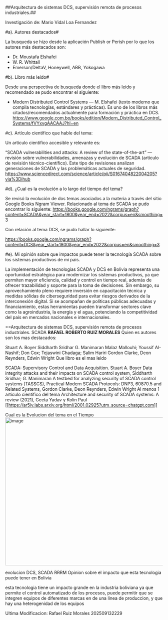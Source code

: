 
##Arquitectura de sistemas DCS, supervisión
remota de procesos industriales.##

Investigación de: Mario Vidal Loa Fernandez

#a). Autores destacados#

La busqueda se hizo desde la aplicación Publish or Perish por lo que los autores más destacados son: 

- Dr. Moustafa Elshafei
- W. R. Whittall
- Emerson/DeltaV, Honeywell, ABB, Yokogawa

#b). Libro más leido#

Desde una perspectiva de busqueda donde el libro más leido y recomendado se pudo encontrar el siguiente: 

- Modern Distributed Control Systems — M. Elshafei (texto moderno que compila tecnologías, estándares y prácticas). Es uno de los libros más citados/recomendados actualmente para formación y práctica en DCS. https://www.google.com.bo/books/edition/Modern_Distributed_Control_Systems/fVYxvgAACAAJ?hl=en

#c). Artículo científico que hable del tema:

Un artículo científico accesible y relevante es: 

“SCADA vulnerabilities and attacks: A review of the state-of-the-art” — revisión sobre vulnerabilidades, amenazas y evolución de SCADA (artículo de revisión técnico-científico). Este tipo de revisiones analizan generaciones de SCADA y las problemáticas actuales de seguridad. https://www.sciencedirect.com/science/article/pii/S0167404822004205?via%3Dihub

#d). ¿Cual es la evolución a lo largo del tiempo del tema?

Se revisó la evolución de dos temas asociados a la materia a través del sitio Google Books Ngram Viewer. Relacionado al tema de SCADA se pudo encontrar lo siguiente:
https://books.google.com/ngrams/graph?content=SCADA&year_start=1800&year_end=2022&corpus=en&smoothing=3

Con relación al tema DCS, se pudo hallar lo siguiente: 

https://books.google.com/ngrams/graph?content=DCS&year_start=1800&year_end=2022&corpus=en&smoothing=3

#e). Mi opinión sobre que impactos puede tener la tecnología SCADA sobre los sistemas productivos de mi pais.

La implementación de tecnologías SCADA y DCS en Bolivia representa una oportunidad estratégica para modernizar los sistemas productivos, ya que permiten mayor eficiencia, calidad y control en tiempo real, además de ofrecer trazabilidad y soporte para la toma de decisiones. Sin embargo, su aprovechamiento pleno requiere inversión en capacitación técnica y medidas sólidas de ciberseguridad para evitar riesgos derivados de la interconexión digital. Si se acompañan de políticas públicas adecuadas y financiamiento, estas herramientas pueden transformar sectores clave como la agroindustria, la energía y el agua, potenciando la competitividad del país en mercados nacionales e internacionales.

==Arquitectura de sistemas DCS, supervisión remota de procesos industriales. SCADA
**RAFAEL ROBERTO RUIZ MORALES**
Quien es autores son los mas destacados:

Stuart A. Boyer
Siddharth Sridhar
G. Manimaran
Malaz Mallouhi; Youssif Al-Nashif; Don Cox; Tejaswini Chadaga; Salim Hariri
Gordon Clarke, Deon Reynders, Edwin Wright
Que libro es el mas leido

SCADA: Supervisory Control and Data Acquisition. Stuart A. Boyer
Data integrity attacks and their impacts on SCADA control system, Siddharth Sridhar; G. Manimaran
A testbed for analyzing security of SCADA control systems (TASSCS),
Practical Modern SCADA Protocols: DNP3, 60870.5 and Related Systems, Gordon Clarke, Deon Reynders, Edwin Wright
Al menos 1 articulo cientifico del tema Architecture and security of SCADA systems: A review (2021), Geeta Yadav y Kolin Paul [[https://ar5iv.labs.arxiv.org/html/2001.02925?utm_source=chatgpt.com]]

Cual es la Evolucion del tema en el Tiempo
<img width="1127" height="472" alt="image" src="https://github.com/user-attachments/assets/b88350a5-94d2-4a53-9ec5-772f848a3c27" />


evolucion DCS, SCADA RRRM
Opinion sobre el impacto que esta tecnologia puede tener en Bolivia

esta tecnologia tiene un impacto grande en la industria boliviana ya que permite el control automatizado de los procesos, puede permitir que se integren equipos de diferentes marcas en de una linea de produccion, y que hay una heterogenidad de los equipos

Ultima Modificacion: Rafael Ruiz Morales 202509132229
